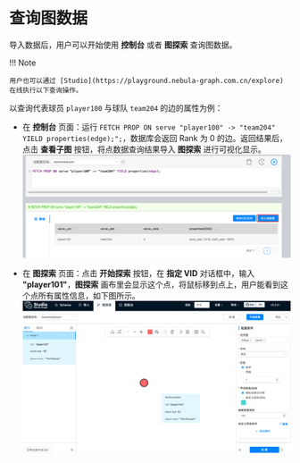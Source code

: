 # 查询图数据

导入数据后，用户可以开始使用 **控制台** 或者 **图探索** 查询图数据。

!!! Note

    用户也可以通过 [Studio](https://playground.nebula-graph.com.cn/explore) 在线执行以下查询操作。

以查询代表球员 `player100` 与球队 `team204` 的边的属性为例：

* 在 **控制台** 页面：运行 `FETCH PROP ON serve "player100" -> "team204" YIELD properties(edge);";`，数据库会返回 Rank 为 0 的边。返回结果后，点击 **查看子图** 按钮，将点数据查询结果导入 **图探索** 进行可视化显示。  
![将控制台上查询得到的点数据信息导入到图探索进行可视化](../figs/st-ug-012.png "将点数据查询结果导入图探索")

* 在 **图探索** 页面：点击 **开始探索** 按钮，在 **指定 VID** 对话框中，输入 **"player101"**，**图探索** 画布里会显示这个点，将鼠标移到点上，用户能看到这个点所有属性信息，如下图所示。  
![可视化显示 History of Chinese Women Through Time 课程的信息](../figs/st-ug-013.png "按 VID 查询得到点的信息")
